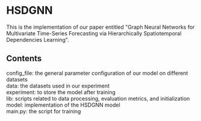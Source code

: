 # HSDGNN
This is the implementation of our paper entitled "Graph Neural Networks for Multivariate Time-Series Forecasting via Hierarchically Spatiotemporal Dependencies Learning".
## Contents
config_file: the general parameter configuration of our model on different datasets <br> 
data: the datasets used in our experiment <br>
experiment: to store the model after training <br>
lib: scripts related to data processing, evaluation metrics, and initialization <br>
model: implementation of the HSDGNN model <br>
main.py: the script for training <br>
 
